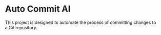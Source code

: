 # Auto Commit AI

This project is designed to automate the process of committing changes to a Git repository.

